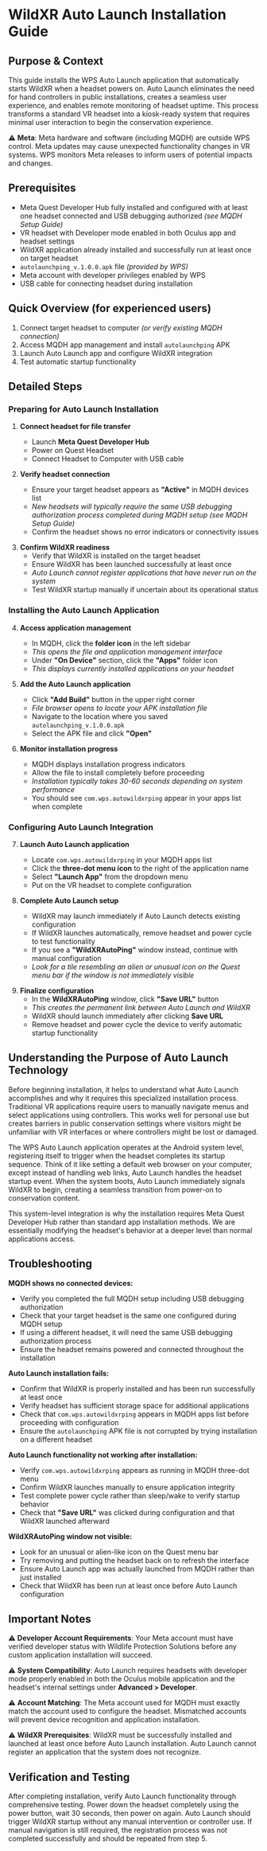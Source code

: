 # WildXR Auto Launch Installation Guide

## Purpose & Context
This guide installs the WPS Auto Launch application that automatically starts WildXR when a headset powers on. Auto Launch eliminates the need for hand controllers in public installations, creates a seamless user experience, and enables remote monitoring of headset uptime. This process transforms a standard VR headset into a kiosk-ready system that requires minimal user interaction to begin the conservation experience.

⚠️ **Meta**: Meta hardware and software (including MQDH) are outside WPS control. Meta updates may cause unexpected functionality changes in VR systems. WPS monitors Meta releases to inform users of potential impacts and changes.

## Prerequisites
- Meta Quest Developer Hub fully installed and configured with at least one headset connected and USB debugging authorized *(see MQDH Setup Guide)*
- VR headset with Developer mode enabled in both Oculus app and headset settings
- WildXR application already installed and successfully run at least once on target headset
- `autolaunchping_v.1.0.0.apk` file *(provided by WPS)*
- Meta account with developer privileges enabled by WPS
- USB cable for connecting headset during installation

## Quick Overview (for experienced users)
1. Connect target headset to computer *(or verify existing MQDH connection)*
2. Access MQDH app management and install `autolaunchping` APK
3. Launch Auto Launch app and configure WildXR integration
4. Test automatic startup functionality

## Detailed Steps

### Preparing for Auto Launch Installation

1. **Connect headset for file transfer**
   - Launch **Meta Quest Developer Hub**
   - Power on Quest Headset
   - Connect Headset to Computer with USB cable

2. **Verify headset connection**
   - Ensure your target headset appears as **"Active"** in MQDH devices list
   - *New headsets will typically require the same USB debugging authorization process completed during MQDH setup (see MQDH Setup Guide)*
   - Confirm the headset shows no error indicators or connectivity issues
<div style="page-break-after: always;"></div>

3. **Confirm WildXR readiness**
   - Verify that WildXR is installed on the target headset
   - Ensure WildXR has been launched successfully at least once
   - *Auto Launch cannot register applications that have never run on the system*
   - Test WildXR startup manually if uncertain about its operational status

### Installing the Auto Launch Application

4. **Access application management**
   - In MQDH, click the **folder icon** in the left sidebar
   - *This opens the file and application management interface*
   - Under **"On Device"** section, click the **"Apps"** folder icon
   - *This displays currently installed applications on your headset*

5. **Add the Auto Launch application**
   - Click **"Add Build"** button in the upper right corner
   - *File browser opens to locate your APK installation file*
   - Navigate to the location where you saved `autolaunchping_v.1.0.0.apk`
   - Select the APK file and click **"Open"**

6. **Monitor installation progress**
   - MQDH displays installation progress indicators
   - Allow the file to install completely before proceeding
   - *Installation typically takes 30-60 seconds depending on system performance*
   - You should see `com.wps.autowildxrping` appear in your apps list when complete

### Configuring Auto Launch Integration

7. **Launch Auto Launch application**
   - Locate `com.wps.autowildxrping` in your MQDH apps list
   - Click the **three-dot menu icon** to the right of the application name
   - Select **"Launch App"** from the dropdown menu
   - Put on the VR headset to complete configuration

8. **Complete Auto Launch setup**
   - WildXR may launch immediately if Auto Launch detects existing configuration
   - If WildXR launches automatically, remove headset and power cycle to test functionality
   - If you see a **"WildXRAutoPing"** window instead, continue with manual configuration
   - *Look for a tile resembling an alien or unusual icon on the Quest menu bar if the window is not immediately visible*
<div style="page-break-after: always;"></div>

9. **Finalize configuration**
   - In the **WildXRAutoPing** window, click **"Save URL"** button
   - *This creates the permanent link between Auto Launch and WildXR*
   - WildXR should launch immediately after clicking **Save URL**
   - Remove headset and power cycle the device to verify automatic startup functionality

## Understanding the Purpose of Auto Launch Technology

Before beginning installation, it helps to understand what Auto Launch accomplishes and why it requires this specialized installation process. Traditional VR applications require users to manually navigate menus and select applications using controllers. This works well for personal use but creates barriers in public conservation settings where visitors might be unfamiliar with VR interfaces or where controllers might be lost or damaged.

The WPS Auto Launch application operates at the Android system level, registering itself to trigger when the headset completes its startup sequence. Think of it like setting a default web browser on your computer, except instead of handling web links, Auto Launch handles the headset startup event. When the system boots, Auto Launch immediately signals WildXR to begin, creating a seamless transition from power-on to conservation content.

This system-level integration is why the installation requires Meta Quest Developer Hub rather than standard app installation methods. We are essentially modifying the headset's behavior at a deeper level than normal applications access.

## Troubleshooting

**MQDH shows no connected devices:**
- Verify you completed the full MQDH setup including USB debugging authorization
- Check that your target headset is the same one configured during MQDH setup
- If using a different headset, it will need the same USB debugging authorization process
- Ensure the headset remains powered and connected throughout the installation

**Auto Launch installation fails:**
- Confirm that WildXR is properly installed and has been run successfully at least once
- Verify headset has sufficient storage space for additional applications
- Check that `com.wps.autowildxrping` appears in MQDH apps list before proceeding with configuration
- Ensure the `autolaunchping` APK file is not corrupted by trying installation on a different headset

**Auto Launch functionality not working after installation:**
- Verify `com.wps.autowildxrping` appears as running in MQDH three-dot menu
- Confirm WildXR launches manually to ensure application integrity
- Test complete power cycle rather than sleep/wake to verify startup behavior
- Check that **"Save URL"** was clicked during configuration and that WildXR launched afterward
<div style="page-break-after: always;"></div>

**WildXRAutoPing window not visible:**
- Look for an unusual or alien-like icon on the Quest menu bar
- Try removing and putting the headset back on to refresh the interface
- Ensure Auto Launch app was actually launched from MQDH rather than just installed
- Check that WildXR has been run at least once before Auto Launch configuration

## Important Notes

⚠️ **Developer Account Requirements**: Your Meta account must have verified developer status with Wildlife Protection Solutions before any custom application installation will succeed.

⚠️ **System Compatibility**: Auto Launch requires headsets with developer mode properly enabled in both the Oculus mobile application and the headset's internal settings under **Advanced > Developer**.

⚠️ **Account Matching**: The Meta account used for MQDH must exactly match the account used to configure the headset. Mismatched accounts will prevent device recognition and application installation.

⚠️ **WildXR Prerequisites**: WildXR must be successfully installed and launched at least once before Auto Launch installation. Auto Launch cannot register an application that the system does not recognize.

## Verification and Testing

After completing installation, verify Auto Launch functionality through comprehensive testing. Power down the headset completely using the power button, wait 30 seconds, then power on again. Auto Launch should trigger WildXR startup without any manual intervention or controller use. If manual navigation is still required, the registration process was not completed successfully and should be repeated from step 5.